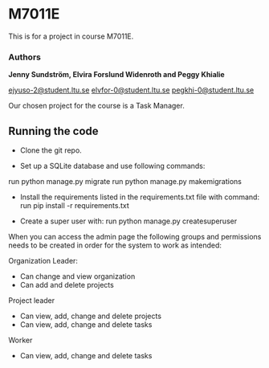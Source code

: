 # M7011E
This is for a project in course M7011E. 

### Authors
**Jenny Sundström, Elvira Forslund Widenroth and Peggy Khialie**

ejyuso-2@student.ltu.se elvfor-0@student.ltu.se pegkhi-0@student.ltu.se

Our chosen project for the course is a Task Manager.


## Running the code

- Clone the git repo. 

- Set up a SQLite database and use following commands:
  
run python manage.py migrate
run python manage.py makemigrations

- Install the requirements listed in the requirements.txt file with command:
run pip install -r requirements.txt


- Create a super user with:
run python manage.py createsuperuser 

When you can access the admin page the following groups and permissions needs to be created in order for the system to work as intended:

Organization Leader:
- Can change and view organization
- Can add and delete projects

Project leader
- Can view, add, change and delete projects
- Can view, add, change and delete tasks

Worker
- Can view, add, change and delete tasks






